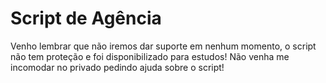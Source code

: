 # Script de Agência
Venho lembrar que não iremos dar suporte em nenhum momento, o script não tem proteção e foi disponibilizado para estudos!
Não venha me incomodar no privado pedindo ajuda sobre o script!
